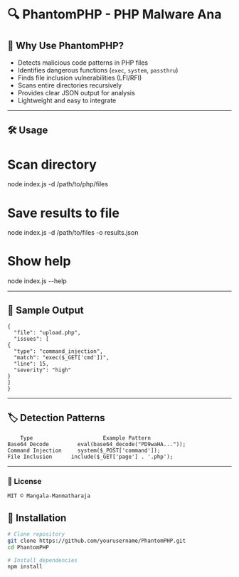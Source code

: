 # 🔍 PhantomPHP - PHP Malware Ana

## 📌 Why Use PhantomPHP?
* Detects malicious code patterns in PHP files
* Identifies dangerous functions (`exec`, `system`, `passthru`)
* Finds file inclusion vulnerabilities (LFI/RFI)
* Scans entire directories recursively
* Provides clear JSON output for analysis
* Lightweight and easy to integrate

---
## 🛠 Usage
# Scan directory
node index.js -d /path/to/php/files

# Save results to file
node index.js -d /path/to/files -o results.json

# Show help
node index.js --help

---

## 📝 Sample Output
    {
      "file": "upload.php",
      "issues": [
    {
      "type": "command_injection",
      "match": "exec($_GET['cmd'])",
      "line": 15,
      "severity": "high"
    }
    ]
    }

---

## 🏷 Detection Patterns

        Type        	          Example Pattern
    Base64 Decode	      eval(base64_decode("PD9waHA..."));
    Command Injection	  system($_POST['command']);
    File Inclusion	    include($_GET['page'] . '.php');

---
### 📜 License
    MIT © Mangala-Manmatharaja


## 🧰 Installation
```bash
# Clone repository
git clone https://github.com/yourusername/PhantomPHP.git
cd PhantomPHP

# Install dependencies
npm install
